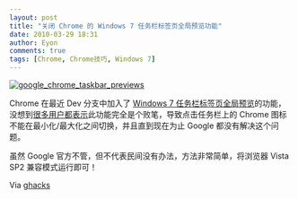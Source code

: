 ```yaml
---
layout: post
title: "关闭 Chrome 的 Windows 7 任务栏标签页全局预览功能"
date: 2010-03-29 18:31
author: Eyon
comments: true
tags: [Chrome, Chrome技巧, Windows 7]
---
```

<a href="http://img.chromi.org/2010/03/google_chrome_taskbar_previews.jpg">![](http://img.chromi.org/2010/03/google_chrome_taskbar_previews.jpg "google_chrome_taskbar_previews")</a>

Chrome 在最近 Dev 分支中加入了 [Windows 7 任务栏标签页全局预览](http://www.chromi.org/archives/3739)的功能，没想到[很多用户都表示](http://bbs.chromi.org/thread-9643-1-1.html)此功能完全是个败笔，导致点击任务栏上的 Chrome 图标不能在最小化/最大化之间切换，并且直到现在为止 Google 都没有解决这个问题。

虽然 Google 官方不管，但不代表民间没有办法，方法非常简单，将浏览器 Vista SP2 兼容模式运行即可！

Via [ghacks](http://www.ghacks.net/2010/03/29/google-chrome-disable-tab-previews-in-windows-7/)


